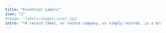```yaml
---
title: "Essential Labels"
icon: "💼"
#image: "labels/images/cover.jpg"
intro: "*A record label, or record company, or simply records, is a brand or trademark of music recordings and music videos, or the company that owns it.* [[~ w]](https://en.wikipedia.org/wiki/Record_label)"
---
```

